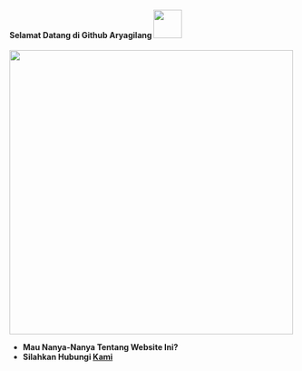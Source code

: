 #### Selamat Datang di Github Aryagilang <img src="https://github.com/TheDudeThatCode/TheDudeThatCode/blob/master/Assets/Hi.gif" width="50px">
<img src="https://github.com/TheDudeThatCode/TheDudeThatCode/blob/master/Assets/Developer.gif" width="500px">

* <b> Mau Nanya-Nanya Tentang Website Ini? </b>
* <b> Silahkan Hubungi <a href="https://wa.me/6289678391870" alt="Team WhatsApp">Kami</a></b>

